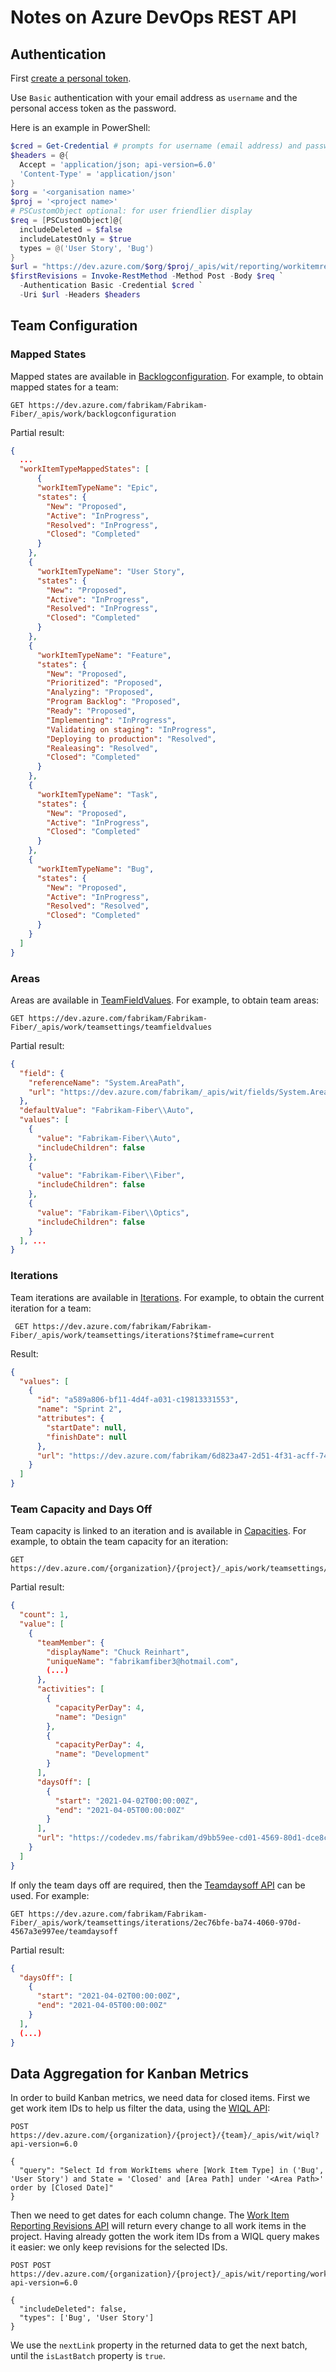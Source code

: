 # Notes on Azure DevOps REST API

## Authentication

First [create a personal token](https://docs.microsoft.com/en-us/azure/devops/organizations/accounts/use-personal-access-tokens-to-authenticate?view=azure-devops&tabs=preview-page#create-a-pat).

Use `Basic` authentication with your email address as `username` and the personal access token as the password.

Here is an example in PowerShell:

```PowerShell
$cred = Get-Credential # prompts for username (email address) and password (token)
$headers = @{
  Accept = 'application/json; api-version=6.0'
  'Content-Type' = 'application/json'
}
$org = '<organisation name>'
$proj = '<project name>'
# PSCustomObject optional: for user friendlier display
$req = [PSCustomObject]@{
  includeDeleted = $false
  includeLatestOnly = $true
  types = @('User Story', 'Bug')
}
$url = "https://dev.azure.com/$org/$proj/_apis/wit/reporting/workitemrevisions"
$firstRevisions = Invoke-RestMethod -Method Post -Body $req `
  -Authentication Basic -Credential $cred `
  -Uri $url -Headers $headers
```

## Team Configuration

### Mapped States

Mapped states are available in [Backlogconfiguration](https://docs.microsoft.com/en-us/rest/api/azure/devops/work/backlogconfiguration/get?view=azure-devops-rest-6.0). For example, to obtain mapped states for a team:

```http
GET https://dev.azure.com/fabrikam/Fabrikam-Fiber/_apis/work/backlogconfiguration
```

Partial result:

```json
{
  ...
  "workItemTypeMappedStates": [
      {
      "workItemTypeName": "Epic",
      "states": {
        "New": "Proposed",
        "Active": "InProgress",
        "Resolved": "InProgress",
        "Closed": "Completed"
      }
    },
    {
      "workItemTypeName": "User Story",
      "states": {
        "New": "Proposed",
        "Active": "InProgress",
        "Resolved": "InProgress",
        "Closed": "Completed"
      }
    },
    {
      "workItemTypeName": "Feature",
      "states": {
        "New": "Proposed",
        "Prioritized": "Proposed",
        "Analyzing": "Proposed",
        "Program Backlog": "Proposed",
        "Ready": "Proposed",
        "Implementing": "InProgress",
        "Validating on staging": "InProgress",
        "Deploying to production": "Resolved",
        "Realeasing": "Resolved",
        "Closed": "Completed"
      }
    },
    {
      "workItemTypeName": "Task",
      "states": {
        "New": "Proposed",
        "Active": "InProgress",
        "Closed": "Completed"
      }
    },
    {
      "workItemTypeName": "Bug",
      "states": {
        "New": "Proposed",
        "Active": "InProgress",
        "Resolved": "Resolved",
        "Closed": "Completed"
      }
    }
  ]
}
```

### Areas

Areas are available in [TeamFieldValues](https://docs.microsoft.com/en-us/rest/api/azure/devops/work/teamfieldvalues/get?view=azure-devops-rest-6.0). For example, to obtain team areas:

```http
GET https://dev.azure.com/fabrikam/Fabrikam-Fiber/_apis/work/teamsettings/teamfieldvalues
```

Partial result:

```json
{
  "field": {
    "referenceName": "System.AreaPath",
    "url": "https://dev.azure.com/fabrikam/_apis/wit/fields/System.AreaPath"
  },
  "defaultValue": "Fabrikam-Fiber\\Auto",
  "values": [
    {
      "value": "Fabrikam-Fiber\\Auto",
      "includeChildren": false
    },
    {
      "value": "Fabrikam-Fiber\\Fiber",
      "includeChildren": false
    },
    {
      "value": "Fabrikam-Fiber\\Optics",
      "includeChildren": false
    }
  ], ...
}
```

### Iterations

Team iterations are available in [Iterations](https://docs.microsoft.com/en-us/rest/api/azure/devops/work/iterations?view=azure-devops-rest-6.0). For example, to obtain the current iteration for a team:

```http
 GET https://dev.azure.com/fabrikam/Fabrikam-Fiber/_apis/work/teamsettings/iterations?$timeframe=current
```

Result:

```json
{
  "values": [
    {
      "id": "a589a806-bf11-4d4f-a031-c19813331553",
      "name": "Sprint 2",
      "attributes": {
        "startDate": null,
        "finishDate": null
      },
      "url": "https://dev.azure.com/fabrikam/6d823a47-2d51-4f31-acff-74927f88ee1e/748b18b6-4b3c-425a-bcae-ff9b3e703012/_apis/work/teamsettings/iterations/a589a806-bf11-4d4f-a031-c19813331553"
    }
  ]
}
```

### Team Capacity and Days Off

Team capacity is linked to an iteration and is available in [Capacities](https://docs.microsoft.com/en-us/rest/api/azure/devops/work/capacities/list?view=azure-devops-rest-6.0). For example, to obtain the team capacity for an iteration:

```http
GET https://dev.azure.com/{organization}/{project}/_apis/work/teamsettings/iterations/{iterationId}/capacities
```

Partial result:

```json
{
  "count": 1,
  "value": [
    {
      "teamMember": {
        "displayName": "Chuck Reinhart",
        "uniqueName": "fabrikamfiber3@hotmail.com",
        (...)
      },
      "activities": [
        {
          "capacityPerDay": 4,
          "name": "Design"
        },
        {
          "capacityPerDay": 4,
          "name": "Development"
        }
      ],
      "daysOff": [
        {
          "start": "2021-04-02T00:00:00Z",
          "end": "2021-04-05T00:00:00Z"
        }
      ],
      "url": "https://codedev.ms/fabrikam/d9bb59ee-cd01-4569-80d1-dce8c2e712f4/1d8e5f76-54bd-4d11-889b-fee63c864ea6/_apis/work/teamsettings/iterations/def498ab-a9cf-41eb-a7c7-9eb67d1852ef/capacities/73a2309e-d0b3-6bf5-9500-9af8bcc805ec"
    }
  ]
}
```

If only the team days off are required, then the [Teamdaysoff API](https://docs.microsoft.com/en-us/rest/api/azure/devops/work/teamdaysoff/get?view=azure-devops-rest-6.0) can be used. For example:

```http
GET https://dev.azure.com/fabrikam/Fabrikam-Fiber/_apis/work/teamsettings/iterations/2ec76bfe-ba74-4060-970d-4567a3e997ee/teamdaysoff
```

Partial result:

```json
{
  "daysOff": [
    {
      "start": "2021-04-02T00:00:00Z",
      "end": "2021-04-05T00:00:00Z"
    }
  ],
  (...)
}
```

## Data Aggregation for Kanban Metrics

In order to build Kanban metrics, we need data for closed items. First we get work item IDs to help us filter the data, using the [WIQL API](https://docs.microsoft.com/en-us/rest/api/azure/devops/wit/wiql/query-by-wiql?view=azure-devops-rest-6.0):

```text
POST https://dev.azure.com/{organization}/{project}/{team}/_apis/wit/wiql?api-version=6.0

{
  "query": "Select Id from WorkItems where [Work Item Type] in ('Bug', 'User Story') and State = 'Closed' and [Area Path] under '<Area Path>' order by [Closed Date]"
}
```

Then we need to get dates for each column change. The [Work Item Reporting Revisions API](https://docs.microsoft.com/en-us/rest/api/azure/devops/wit/reporting-work-item-revisions?view=azure-devops-rest-6.0) will return every change to all work items in the project. Having already gotten the work item IDs from a WIQL query makes it easier: we only keep revisions for the selected IDs.

```text
POST POST https://dev.azure.com/{organization}/{project}/_apis/wit/reporting/workitemrevisions?api-version=6.0

{
  "includeDeleted": false,
  "types": ['Bug', 'User Story']
}
```

We use the `nextLink` property in the returned data to get the next batch, until the `isLastBatch` property is `true`.

